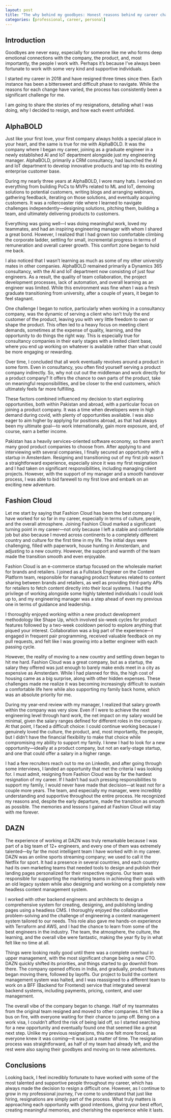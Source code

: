 ```yaml
---
layout: post
title: "The why behind my goodbyes: Honest reasons behind my career changes"
categories: [professional, career, personal]
---
```


## Introduction
Goodbyes are never easy, especially for someone like me who forms deep emotional connections with the company, the product, and, most importantly, the people I work with. Perhaps it’s because I’ve always been fortunate to work with some very kind and supportive individuals.

I started my career in 2018 and have resigned three times since then. Each instance has been a bittersweet and difficult phase to navigate. While the reasons for each change have varied, the process has consistently been a significant challenge for me.

I am going to share the stories of my resignations, detailing what I was doing, why I decided to resign, and how each event unfolded.

## AlphaBOLD
Just like your first love, your first company always holds a special place in your heart, and the same is true for me with AlphaBOLD. It was the company where I began my career, joining as a graduate engineer in a newly established AI and IoT department alongside just my engineering manager. AlphaBOLD, primarily a CRM consultancy, had launched the AI and IoT department to develop innovative products and tap into its existing enterprise customer base.

During my nearly three years at AlphaBOLD, I wore many hats. I worked on everything from building PoCs to MVPs related to ML and IoT, demoing solutions to potential customers, writing blogs and arranging webinars, gathering feedback, iterating on those solutions, and eventually acquiring customers. It was a rollercoaster ride where I learned to navigate challenges independently—designing solutions, pitching them, building a team, and ultimately delivering products to customers.

Everything was going well—I was doing meaningful work, loved my teammates, and had an inspiring engineering manager with whom I shared a great bond. However, I realized that I had grown too comfortable climbing the corporate ladder, settling for small, incremental progress in terms of remuneration and overall career growth. This comfort zone began to hold me back.

I also noticed that I wasn’t learning as much as some of my other university mates in other companies. AlphaBOLD remained primarily a Dynamics 365 consultancy, with the AI and IoT department now consisting of just four engineers. As a result, the quality of team collaboration, the project development processes, lack of automation, and overall learning as an engineer was limited. While this environment was fine when I was a fresh graduate transitioning from university, after a couple of years, it began to feel stagnant.

One challenge I began to notice, particularly when working in a consultancy company, was the dynamic of serving a client who isn’t truly the end customer of the product, leaving you with very little freedom to own or shape the product. This often led to a heavy focus on meeting client demands, sometimes at the expense of quality, learning, and the opportunity to do things the right way. This is especially true for consultancy companies in their early stages with a limited client base, where you end up working on whatever is available rather than what could be more engaging or rewarding. 

Over time, I concluded that all work eventually revolves around a product in some form. Even in consultancy, you often find yourself serving a product company indirectly. So, why not cut out the middleman and work directly for a product company? It offers the chance to own parts of the product, take on meaningful responsibilities, and be closer to the end customers, which ultimately feels far more fulfilling.

These factors combined influenced my decision to start exploring opportunities, both within Pakistan and abroad, with a particular focus on joining a product company. It was a time when developers were in high demand during covid, with plenty of opportunities available. I was also eager to aim higher by applying for positions abroad, as that had always been my ultimate goal—to work internationally, gain more exposure, and, of course, earn a better income.

Pakistan has a heavily services-oriented software economy, so there aren’t many good product companies to choose from. After applying to and interviewing with several companies, I finally secured an opportunity with a startup in Amsterdam. Resigning and transitioning out of my first job wasn’t a straightforward experience, especially since it was my first resignation and I had taken on significant responsibilities, including managing client projects. However, with the support of my manager and a smooth handover process, I was able to bid farewell to my first love and embark on an exciting new adventure.

## Fashion Cloud
Let me start by saying that Fashion Cloud has been the best company I have worked for so far in my career, especially in terms of culture, people, and the overall atmosphere. Joining Fashion Cloud marked a significant turning point in my career—not only because I left a stable and comfortable job but also because I moved across continents to a completely different country and culture for the first time in my life. The initial days were challenging, filled with paperwork, house hunting in Amsterdam, and adjusting to a new country. However, the support and warmth of the team made the transition smooth and even enjoyable.

Fashion Cloud is an e-commerce startup focused on the wholesale market for brands and retailers. I joined as a Fullstack Engineer on the Content Platform team, responsible for managing product features related to content sharing between brands and retailers, as well as providing third-party APIs for retailers to fetch content directly into their local systems. I had the privilege of working alongside some highly talented individuals I could look up to, and my engineering manager was a step ahead of even my previous one in terms of guidance and leadership.

I thoroughly enjoyed working within a new product development methodology like Shape Up, which involved six-week cycles for product features followed by a two-week cooldown period to explore anything that piqued your interest. Collaboration was a big part of the experience—I engaged in frequent pair programming, received valuable feedback on my pull requests, and felt like I was growing into a better engineer with each passing cycle.

However, the reality of moving to a new country and settling down began to hit me hard. Fashion Cloud was a great company, but as a startup, the salary they offered was just enough to barely make ends meet in a city as expensive as Amsterdam. While I had planned for this, the high cost of housing came as a big surprise, along with other hidden expenses. These challenges made me realize it was becoming increasingly difficult to sustain a comfortable life here while also supporting my family back home, which was an absolute priority for me.

During my year-end review with my manager, I realized that salary growth within the company was very slow. Even if I were to achieve the next engineering level through hard work, the net impact on my salary would be minimal, given the salary ranges defined for different roles in the company. At that point, I faced a difficult choice: I could continue working because I genuinely loved the culture, the product, and, most importantly, the people, but I didn’t have the financial flexibility to make that choice while compromising my ability to support my family. I knew I had to look for a new opportunity—ideally at a product company, but not an early-stage startup, and one that could offer a salary in a higher range.

I had a few recruiters reach out to me on LinkedIn, and after going through some interviews, I landed an opportunity that met the criteria I was looking for. I must admit, resigning from Fashion Cloud was by far the hardest resignation of my career. If I hadn’t had such pressing responsibilities to support my family, I would never have made that decision—at least not for a couple more years. The team, and especially my manager, were incredibly understanding and supportive throughout the entire process. He recognized my reasons and, despite the early departure, made the transition as smooth as possible. The memories and lessons I gained at Fashion Cloud will stay with me forever.

## DAZN
The experience of working at DAZN was truly remarkable because I was part of a big team of 12+ engineers, and every one of them was extremely talented—by far the most intelligent team I have worked with in my career. DAZN was an online sports streaming company; we used to call it the Netflix for sport. It had a presence in several countries, and each country had its own marketing teams that needed tools to design and publish their landing pages personalized for their respective regions. Our team was responsible for supporting the marketing teams in achieving their goals with an old legacy system while also designing and working on a completely new headless content management system.

I worked with other backend engineers and architects to design a comprehensive system for creating, designing, and publishing landing pages using a headless CMS.  I thoroughly enjoyed the collaborative problem-solving and the challenge of engineering a content management system tailored to our needs. This role also gave me hands-on experience with Terraform and AWS, and I had the chance to learn from some of the best engineers in the industry. The team, the atmosphere, the culture, the learning, and the overall vibe were fantastic, making the year fly by in what felt like no time at all.

Things were looking really good until there was a complete overhaul in upper management, with the most significant change being a new CTO. DAZN quickly shifted its priorities, and things started to go downhill from there. The company opened offices in India, and gradually, product features began moving there, followed by layoffs. Our project to build the content management system was halted, and I was reassigned to a different team to work on a BFF (Backend for Frontend) service that integrated several backend systems, including payments, pricing, content, and user management.

The overall vibe of the company began to change. Half of my teammates from the original team resigned and moved to other companies. It felt like a bus on fire, with everyone waiting for their chance to jump off. Being on a work visa, I couldn’t afford the risk of being laid off, so I started searching for a new opportunity and eventually found one that seemed like a great next step. Unlike my previous resignations, this one felt more forced, as everyone knew it was coming—it was just a matter of time. The resignation process was straightforward, as half of my team had already left, and the rest were also saying their goodbyes and moving on to new adventures.

## Conclusions
Looking back, I feel incredibly fortunate to have worked with some of the most talented and supportive people throughout my career, which has always made the decision to resign a difficult one. However, as I continue to grow in my professional journey, I’ve come to understand that just like hiring, resignations are simply part of the process. What truly matters is approaching each opportunity with good intentions, giving your best effort, creating meaningful memories, and cherishing the experience while it lasts.

